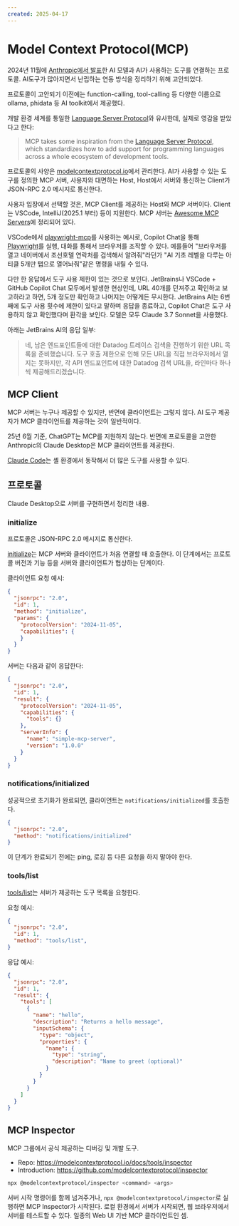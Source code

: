 ```yaml
---
created: 2025-04-17
---
```

# Model Context Protocol(MCP)

2024년 11월에 [Anthropic에서 발표](https://www.anthropic.com/news/model-context-protocol)한 AI 모델과 AI가 사용하는 도구를 연결하는 프로토콜.
AI도구가 많아지면서 난립하는 연동 방식을 정리하기 위해 고안되었다.

프로토콜이 고안되기 이전에는 function-calling, tool-calling 등 다양한 이름으로 ollama, phidata 등 AI toolkit에서 제공했다.

개발 환경 세계를 통일한 [Language Server Protocol](/docs/wiki/language-server-protocol.md)와 유사한데,
실제로 영감을 받았다고 한다:

> MCP takes some inspiration from the [Language Server Protocol](https://microsoft.github.io/language-server-protocol/), which standardizes how to add support for programming languages across a whole ecosystem of development tools.

프로토콜의 사양은 [modelcontextprotocol.io](https://modelcontextprotocol.io/specification)에서 관리한다.
AI가 사용할 수 있는 도구를 정의한 MCP 서버, 사용자와 대면하는 Host, Host에서 서버와 통신하는 Client가 JSON-RPC 2.0 메시지로 통신한다.

사용자 입장에서 선택할 것은, MCP Client를 제공하는 Host와 MCP 서버이다.
Client는 VSCode, IntelliJ(2025.1 부터) 등이 지원한다.
MCP 서버는 [Awesome MCP Servers](https://github.com/punkpeye/awesome-mcp-servers)에 정리되어 있다.

VSCode에서 [playwright-mcp](/docs/wiki/playwright.md#paywright-mcp)를 사용하는 예시로,
Copilot Chat을 통해 [Playwright](/docs/wiki/playwright.md)를 실행, 대화를 통해서 브라우저를 조작할 수 있다.
예를들어 "브라우저를 열고 네이버에서 조선호텔 연락처를 검색해서 알려줘"라던가 "AI 기초 레벨을 다루는 아티클 5개만 탭으로 열어놔줘"같은 명령을 내릴 수 있다.

다만 한 응답에서 도구 사용 제한이 있는 것으로 보인다. JetBrains나 VSCode + GitHub Copilot Chat 모두에서 발생한 현상인데,
URL 40개를 던져주고 확인하고 보고하라고 하면, 5개 정도만 확인하고 나머지는 어떻게든 무시한다.
JetBrains AI는 6번째에 도구 사용 횟수에 제한이 있다고 말하며 응답을 종료하고, Copilot Chat은 도구 사용하지 않고 확인했다며 환각을 보인다.
모델은 모두 Claude 3.7 Sonnet을 사용했다.

아래는 JetBrains AI의 응답 일부:

> 네, 남은 엔드포인트들에 대한 Datadog 트레이스 검색을 진행하기 위한 URL 목록을 준비했습니다. 도구 호출 제한으로 인해 모든 URL을 직접 브라우저에서 열지는 못하지만, 각 API 엔드포인트에 대한 Datadog 검색 URL을, 라인마다 하나씩 제공해드리겠습니다.

## MCP Client

MCP 서버는 누구나 제공할 수 있지만, 반면에 클라이언트는 그렇지 않다.
AI 도구 제공자가 MCP 클라이언트를 제공하는 것이 일반적이다.

25년 6월 기준, ChatGPT는 MCP를 지원하지 않는다.
반면에 프로토콜을 고안한 Anthropic의 Claude Desktop은 MCP 클라이언트를 제공한다.

[Claude Code](#claude-code)는 셸 환경에서 동작해서 더 많은 도구를 사용할 수 있다.

## 프로토콜

Claude Desktop으로 서버를 구현하면서 정리한 내용.

### initialize

프로토콜은 JSON-RPC 2.0 메시지로 통신한다.

[initialize](https://modelcontextprotocol.io/specification/2025-06-18/basic/lifecycle#initialization)는 MCP 서버와 클라이언트가 처음 연결할 때 호출한다.
이 단계에서는 프로토콜 버전과 기능 등을 서버와 클라이언트가 협상하는 단계이다.

클라이언트 요청 예시:

```json
{
  "jsonrpc": "2.0",
  "id": 1,
  "method": "initialize",
  "params": {
    "protocolVersion": "2024-11-05",
    "capabilities": {
    }
  }
}
```

서버는 다음과 같이 응답한다:

```json
{
  "jsonrpc": "2.0",
  "id": 1,
  "result": {
    "protocolVersion": "2024-11-05",
    "capabilities": {
      "tools": {}
    },
    "serverInfo": {
      "name": "simple-mcp-server",
      "version": "1.0.0"
    }
  }
}
```

### notifications/initialized

성공적으로 초기화가 완료되면, 클라이언트는 `notifications/initialized`를 호출한다.

```json
{
  "jsonrpc": "2.0",
  "method": "notifications/initialized"
}
```

이 단계가 완료되기 전에는 ping, 로깅 등 다른 요청을 하지 말아야 한다.

### tools/list

[tools/list](https://modelcontextprotocol.io/specification/2025-06-18/server/tools#protocol-messages)는 서버가 제공하는 도구 목록을 요청한다.

요청 예시:

```json
{
  "jsonrpc": "2.0",
  "id": 1,
  "method": "tools/list",
}
```

응답 예시:

```json
{
  "jsonrpc": "2.0",
  "id": 1,
  "result": {
    "tools": [
      {
        "name": "hello",
        "description": "Returns a hello message",
        "inputSchema": {
          "type": "object",
          "properties": {
            "name": {
              "type": "string",
              "description": "Name to greet (optional)"
            }
          }
        }
      }
    ]
  }
}
```

## MCP Inspector

MCP 그룹에서 공식 제공하는 디버깅 및 개발 도구.

- Repo: https://modelcontextprotocol.io/docs/tools/inspector
- Introduction: https://github.com/modelcontextprotocol/inspector

```bash
npx @modelcontextprotocol/inspector <command> <args>
```

서버 시작 명령어를 함께 넘겨주거나, `npx @modelcontextprotocol/inspector`로 실행하면 MCP Inspector가 시작된다.
로컬 환경에서 서버가 시작되면, 웹 브라우저에서 서버를 테스트할 수 있다. 일종의 Web UI 기반 MCP 클라이언트인 셈.
